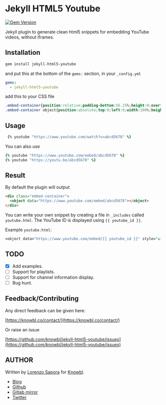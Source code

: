 # Jekyll HTML5 Youtube

[![Gem Version](https://badge.fury.io/rb/jekyll-html5-youtube.svg)](https://badge.fury.io/rb/jekyll-html5-youtube)

Jekyll plugin to generate clean html5 snippets for embedding YouTube videos, without iframes.

## Installation

```bash
gem install jekyll-html5-youtube
```

and put this at the bottom of the ``gems:`` section, in your ``_config.yml`` 

```yaml
gems:
  - jekyll-html5-youtube
```

add this to your CSS file

```css
.embed-container{position:relative;padding-bottom:56.25%;height:0;overflow:hidden;max-width:100%}
.embed-container object{position:absolute;top:0;left:0;width:100%;height:100%}
```

## Usage

```ruby
 {% youtube "https://www.youtube.com/watch?v=abcd5678" %}
```

You can also use

```ruby
{% youtube "https://www.youtube.com/embed/abcd5678" %}
{% youtube "https://youtu.be/abcd5678" %}
```

## Result

By default the plugin will output

```html
<div class="embed-container">
  <object data="https://www.youtube.com/embed/abcd5678"></object>
</div>
```

You can write your own snippet by creating a file in ``_includes`` called ``youtube.html``. The YouTube ID is displayed using ``{{ youtube_id }}``.

Example ``youtube.html``:

```ruby
<object data="https://www.youtube.com/embed/{{ youtube_id }}" style="width:100%;height:100vh"></object>
```

## TODO

- [x] Add examples.
- [ ] Support for playlists.
- [ ] Support for channel information display.
- [ ] Bug hunt.

## Feedback/Contributing

Any direct feedback can be given here:

[https://knowbl.co/contact/](https://knowbl.co/contact/)

Or raise an issue

[https://github.com/knowbl/jekyll-html5-youtube/issues](https://github.com/knowbl/jekyll-html5-youtube/issues)

## AUTHOR

Written by [Lorenzo Sapora](https://sush.us) for [Knowbl](https://knowbl.co).

- [Blog](https://sush.us/)
- [Github](https://github.com/lorenzosapora/)
- [Gitlab mirror](https://git.knowbl.co/public)
- [Twitter](https://twitter.com/lorenzosapora)